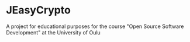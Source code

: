 # JEasyCrypto
A project for educational purposes for the course "Open Source Software Development"  at the University of Oulu
